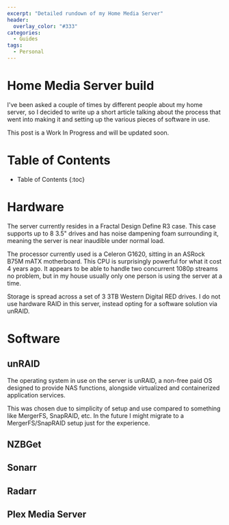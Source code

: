 ```yaml
---
excerpt: "Detailed rundown of my Home Media Server"
header:
  overlay_color: "#333"
categories:
  - Guides 
tags:
  - Personal
---
```

# Home Media Server build

I've been asked a couple of times by different people about my home server, so I decided to write up a short article talking about the process that went into making it and setting up the various pieces of software in use.

This post is a Work In Progress and will be updated soon.

# Table of Contents
* Table of Contents
{:toc}

# Hardware

The server currently resides in a Fractal Design Define R3 case. This case supports up to 8 3.5" drives and has noise dampening foam surrounding it, meaning the server is near inaudible under normal load.

The processor currently used is a Celeron G1620, sitting in an ASRock B75M mATX motherboard. This CPU is surprisingly powerful for what it cost 4 years ago. It appears to be able to handle two concurrent 1080p streams no problem, but in my house usually only one person is using the server at a time.

Storage is spread across a set of 3 3TB Western Digital RED drives. I do not use hardware RAID in this server, instead opting for a software solution via unRAID.

# Software

## unRAID

The operating system in use on the server is unRAID, a non-free paid OS designed to provide NAS functions, alongside virtualized and containerized application services.

This was chosen due to simplicity of setup and use compared to something like MergerFS, SnapRAID, etc. In the future I might migrate to a MergerFS/SnapRAID setup just for the experience.

## NZBGet

## Sonarr

## Radarr

## Plex Media Server

